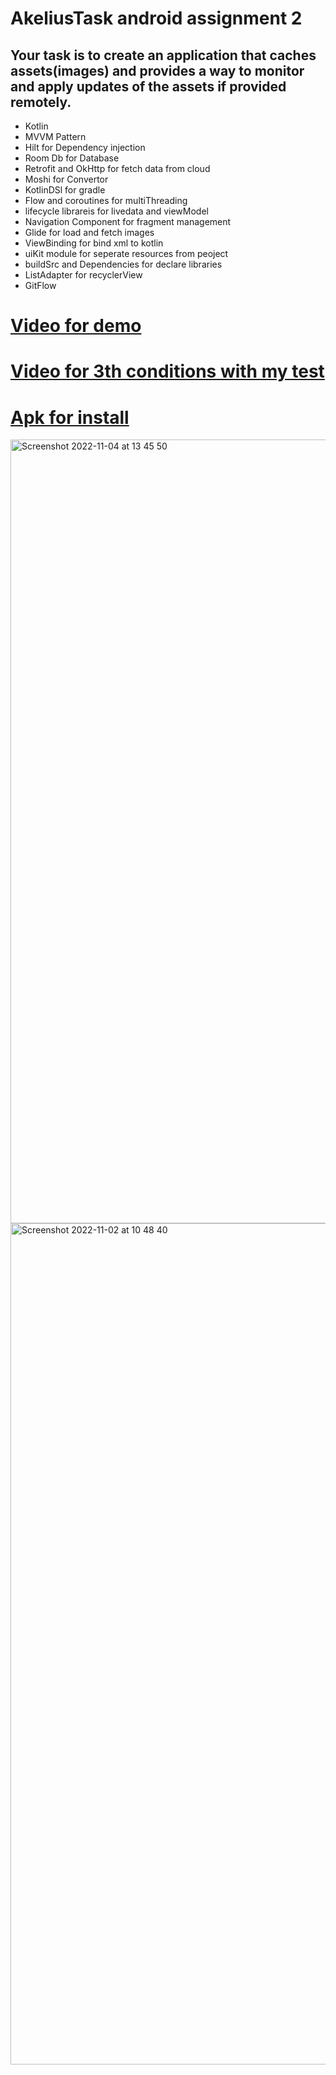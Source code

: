 # AkeliusTask android assignment 2

## Your task is to create an application that caches assets(images) and provides a way to monitor and apply updates of the assets if provided remotely.


- Kotlin
- MVVM Pattern
- Hilt for Dependency injection
- Room Db for Database
- Retrofit and OkHttp for fetch data from cloud
- Moshi for Convertor
- KotlinDSl for gradle
- Flow and coroutines for multiThreading 
- lifecycle librareis for livedata and viewModel
- Navigation Component for fragment management 
- Glide for load and fetch images
- ViewBinding for bind xml to kotlin
- uiKit module for seperate resources from peoject
- buildSrc and Dependencies for declare libraries 
- ListAdapter for recyclerView
- GitFlow


# [Video for demo](https://mega.nz/file/MB9XBawA#3aMAYzIUfGDx3NvGLUyTuGepViqwCA3Cy4vphIPGdQg)

# [Video for 3th conditions with my test](https://mega.nz/file/1Y8gCA4L#vtqAiD_ATopGFG4I64gGCToxEMM910nvvYcxNzMq1Tk)

# [Apk for install](https://mega.nz/file/8BdGmBbZ#NASQ4MP1dDYJaKXQ0p18KzLiaDHQ-_68Xq8Buq-HB-o)



<img width="1254" alt="Screenshot 2022-11-04 at 13 45 50" src="https://user-images.githubusercontent.com/26750131/199965195-c83a1dcf-672c-4812-8ac4-e1bcf2a7bdfc.png">



<img width="1346" alt="Screenshot 2022-11-02 at 10 48 40" src="https://user-images.githubusercontent.com/26750131/199450693-a61f41b8-f682-45d9-8a49-749dfcbe8ac7.png">
